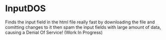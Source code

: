 # InputDOS
Finds the input field in the html file really fast by downloading the file and comitting changes to it then spam the input fields with large amount of data, causing a Denial Of Service! (Work In Progress)
